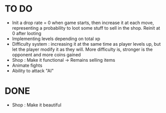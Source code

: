 # TO DO
* Init a drop rate = 0 when game starts, then increase it at each move, representing a probability to loot some stuff to sell in the shop. Reinit at 0 after looting
* Implementing levels depending on total xp
* Difficulty system : increasing it at the same time as player levels up, but let the player modify it as they will. More difficulty is, stronger is the opponent and more coins gained
* Shop : Make it functional -> Remains selling items
* Animate fights
* Ability to attack "AI"

# DONE

* Shop : Make it beautiful